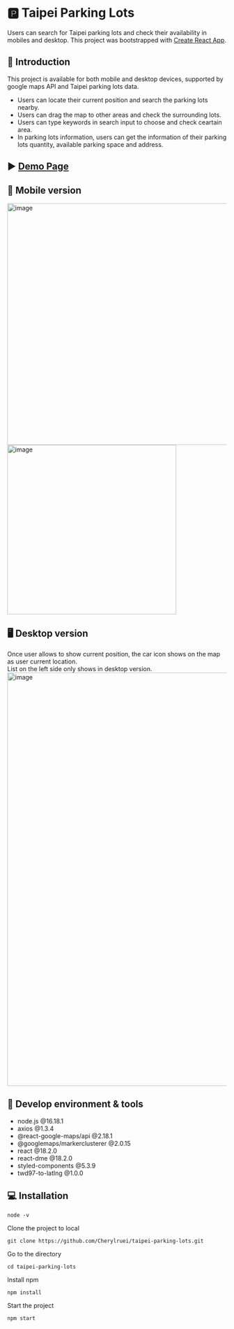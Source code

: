 # :parking: Taipei Parking Lots

Users can search for Taipei parking lots and check their availability in mobiles and desktop. This project was bootstrapped with [Create React App](https://github.com/facebook/create-react-app).

## :car: Introduction

This project is available for both mobile and desktop devices, supported by google maps API and Taipei parking lots data. 

- Users can locate their current position and search the parking lots nearby.
- Users can drag the map to other areas and check the surrounding lots.
- Users can type keywords in search input to choose and check ceartain area.
- In parking lots information, users can get the information of their parking lots quantity, available parking space and address. 

## :arrow_forward: [Demo Page](https://cherylruei.github.io/taipei-parking-lots/)

## :iphone: Mobile version
<img width="553" alt="image" src="https://user-images.githubusercontent.com/117626038/235329018-ed1475bb-47cc-4e30-9636-6ed7438458fe.png">
<img width="388" alt="image" src="https://user-images.githubusercontent.com/117626038/235329036-3bfad1b0-5965-4672-9e73-8f1416e478d1.png">

## :desktop_computer:	 Desktop version
Once user allows to show current position, the car icon shows on the map as user current location.  
List on the left side only shows in desktop version.
<img width="946" alt="image" src="https://user-images.githubusercontent.com/117626038/235329085-071e07c3-9536-4626-a063-2a730d465c95.png">


## :wrench: Develop environment & tools

- node.js @16.18.1
- axios @1.3.4
- @react-google-maps/api @2.18.1
- @googlemaps/markerclusterer @2.0.15
- react @18.2.0
- react-dme @18.2.0
- styled-components @5.3.9
- twd97-to-latlng @1.0.0


## :computer: Installation 

```
node -v
```

Clone the project to local

```
git clone https://github.com/Cherylruei/taipei-parking-lots.git
```

Go to the directory

```
cd taipei-parking-lots
```

Install npm

```
npm install
```

Start the project

```
npm start
```

